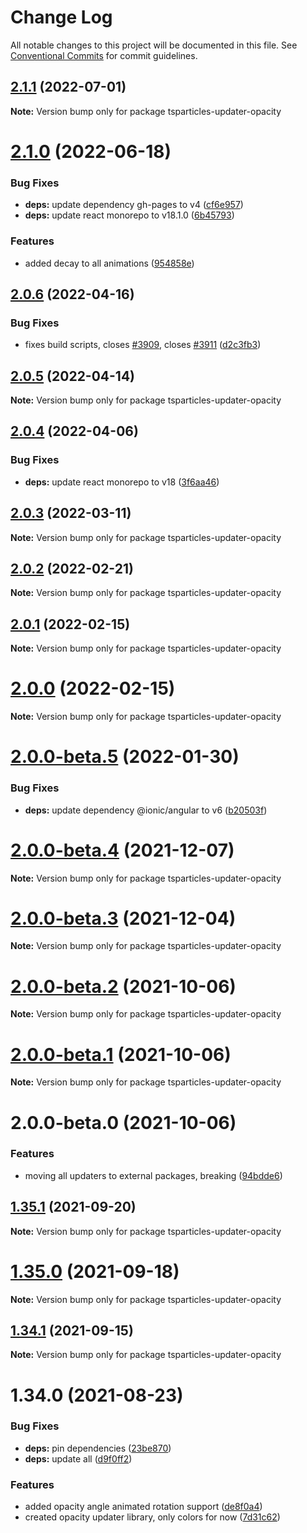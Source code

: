 # Change Log

All notable changes to this project will be documented in this file.
See [Conventional Commits](https://conventionalcommits.org) for commit guidelines.

## [2.1.1](https://github.com/matteobruni/tsparticles/compare/tsparticles-updater-opacity@2.1.0...tsparticles-updater-opacity@2.1.1) (2022-07-01)

**Note:** Version bump only for package tsparticles-updater-opacity





# [2.1.0](https://github.com/matteobruni/tsparticles/compare/tsparticles-updater-opacity@2.0.6...tsparticles-updater-opacity@2.1.0) (2022-06-18)


### Bug Fixes

* **deps:** update dependency gh-pages to v4 ([cf6e957](https://github.com/matteobruni/tsparticles/commit/cf6e9577132afcec26410f7321fcf5ffcfb05930))
* **deps:** update react monorepo to v18.1.0 ([6b45793](https://github.com/matteobruni/tsparticles/commit/6b457937c41d7681a2135dfcb6ff220e578f22bb))


### Features

* added decay to all animations ([954858e](https://github.com/matteobruni/tsparticles/commit/954858ec9ef85a7d9d676838399777e4a1a8b885))





## [2.0.6](https://github.com/matteobruni/tsparticles/compare/tsparticles-updater-opacity@2.0.5...tsparticles-updater-opacity@2.0.6) (2022-04-16)


### Bug Fixes

* fixes build scripts, closes [#3909](https://github.com/matteobruni/tsparticles/issues/3909), closes [#3911](https://github.com/matteobruni/tsparticles/issues/3911) ([d2c3fb3](https://github.com/matteobruni/tsparticles/commit/d2c3fb33ff9c9d529f2609f89c63cb6e1e61ecda))





## [2.0.5](https://github.com/matteobruni/tsparticles/compare/tsparticles-updater-opacity@2.0.4...tsparticles-updater-opacity@2.0.5) (2022-04-14)

**Note:** Version bump only for package tsparticles-updater-opacity





## [2.0.4](https://github.com/matteobruni/tsparticles/compare/tsparticles-updater-opacity@2.0.3...tsparticles-updater-opacity@2.0.4) (2022-04-06)


### Bug Fixes

* **deps:** update react monorepo to v18 ([3f6aa46](https://github.com/matteobruni/tsparticles/commit/3f6aa46e399d0092ae13ba494db86256c0d05c40))





## [2.0.3](https://github.com/matteobruni/tsparticles/compare/tsparticles-updater-opacity@2.0.2...tsparticles-updater-opacity@2.0.3) (2022-03-11)

**Note:** Version bump only for package tsparticles-updater-opacity





## [2.0.2](https://github.com/matteobruni/tsparticles/compare/tsparticles-updater-opacity@2.0.1...tsparticles-updater-opacity@2.0.2) (2022-02-21)

**Note:** Version bump only for package tsparticles-updater-opacity





## [2.0.1](https://github.com/matteobruni/tsparticles/compare/tsparticles-updater-opacity@2.0.0...tsparticles-updater-opacity@2.0.1) (2022-02-15)

**Note:** Version bump only for package tsparticles-updater-opacity





# [2.0.0](https://github.com/matteobruni/tsparticles/compare/tsparticles-updater-opacity@2.0.0-beta.5...tsparticles-updater-opacity@2.0.0) (2022-02-15)

**Note:** Version bump only for package tsparticles-updater-opacity





# [2.0.0-beta.5](https://github.com/matteobruni/tsparticles/compare/tsparticles-updater-opacity@2.0.0-beta.4...tsparticles-updater-opacity@2.0.0-beta.5) (2022-01-30)


### Bug Fixes

* **deps:** update dependency @ionic/angular to v6 ([b20503f](https://github.com/matteobruni/tsparticles/commit/b20503ff2a29f6c8617f42c764c8a868fc334c5f))





# [2.0.0-beta.4](https://github.com/matteobruni/tsparticles/compare/tsparticles-updater-opacity@2.0.0-beta.3...tsparticles-updater-opacity@2.0.0-beta.4) (2021-12-07)

**Note:** Version bump only for package tsparticles-updater-opacity





# [2.0.0-beta.3](https://github.com/matteobruni/tsparticles/compare/tsparticles-updater-opacity@2.0.0-beta.2...tsparticles-updater-opacity@2.0.0-beta.3) (2021-12-04)

**Note:** Version bump only for package tsparticles-updater-opacity





# [2.0.0-beta.2](https://github.com/matteobruni/tsparticles/compare/tsparticles-updater-opacity@2.0.0-beta.1...tsparticles-updater-opacity@2.0.0-beta.2) (2021-10-06)

**Note:** Version bump only for package tsparticles-updater-opacity





# [2.0.0-beta.1](https://github.com/matteobruni/tsparticles/compare/tsparticles-updater-opacity@2.0.0-beta.0...tsparticles-updater-opacity@2.0.0-beta.1) (2021-10-06)

**Note:** Version bump only for package tsparticles-updater-opacity





# 2.0.0-beta.0 (2021-10-06)


### Features

* moving all updaters to external packages, breaking ([94bdde6](https://github.com/matteobruni/tsparticles/commit/94bdde67d0b546c22b7841ff8e969d15ddef3430))





## [1.35.1](https://github.com/matteobruni/tsparticles/compare/tsparticles-updater-opacity@1.35.0...tsparticles-updater-opacity@1.35.1) (2021-09-20)

**Note:** Version bump only for package tsparticles-updater-opacity





# [1.35.0](https://github.com/matteobruni/tsparticles/compare/tsparticles-updater-opacity@1.34.1...tsparticles-updater-opacity@1.35.0) (2021-09-18)

**Note:** Version bump only for package tsparticles-updater-opacity





## [1.34.1](https://github.com/matteobruni/tsparticles/compare/tsparticles-updater-opacity@1.34.0...tsparticles-updater-opacity@1.34.1) (2021-09-15)

**Note:** Version bump only for package tsparticles-updater-opacity





# 1.34.0 (2021-08-23)


### Bug Fixes

* **deps:** pin dependencies ([23be870](https://github.com/matteobruni/tsparticles/commit/23be8708d698e1e37a18f2ed292cbccffb0f1e47))
* **deps:** update all ([d9f0ff2](https://github.com/matteobruni/tsparticles/commit/d9f0ff2f8c4ac269aaad5077492746e3da8fb422))


### Features

* added opacity angle animated rotation support ([de8f0a4](https://github.com/matteobruni/tsparticles/commit/de8f0a46436601aeb580651b1f87741fd9fc3c79))
* created opacity updater library, only colors for now ([7d31c62](https://github.com/matteobruni/tsparticles/commit/7d31c62ecb8f023234514b5ef46f0de55f75c283))

